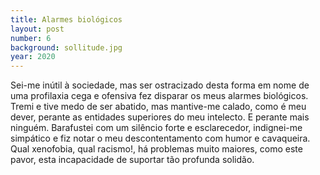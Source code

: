 ```yaml
---
title: Alarmes biológicos
layout: post
number: 6
background: sollitude.jpg
year: 2020
---
```


Sei-me inútil à sociedade, mas ser ostracizado desta forma em nome de uma profilaxia cega e ofensiva fez disparar os meus alarmes biológicos. Tremi e tive medo de ser abatido, mas mantive-me calado, como é meu dever, perante as entidades superiores do meu intelecto. E perante mais ninguém. Barafustei com um silêncio forte e esclarecedor, indignei-me simpático e fiz notar o meu descontentamento com humor e cavaqueira. Qual xenofobia, qual racismo!, há problemas muito maiores, como este pavor, esta incapacidade de suportar tão profunda solidão.
